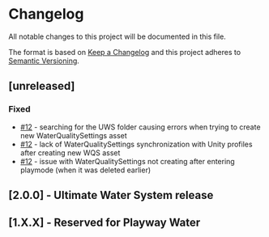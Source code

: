 # Changelog
All notable changes to this project will be documented in this file.

The format is based on [Keep a Changelog](http://keepachangelog.com/en/1.0.0/)
and this project adheres to [Semantic Versioning](http://semver.org/spec/v2.0.0.html).

## [unreleased]

### Fixed
- [#12](https://github.com/Moonlit-Games/Ultimate-Water-System/issues/12) - searching for the UWS folder causing errors when trying to create new WaterQualitySettings asset
- [#12](https://github.com/Moonlit-Games/Ultimate-Water-System/issues/12) - lack of WaterQualitySettings synchronization with Unity profiles after creating new WQS asset
- [#12](https://github.com/Moonlit-Games/Ultimate-Water-System/issues/12) - issue with WaterQualitySettings not creating after entering playmode (when it was deleted earlier)

## [2.0.0] - Ultimate Water System release
## [1.X.X] - Reserved for Playway Water
